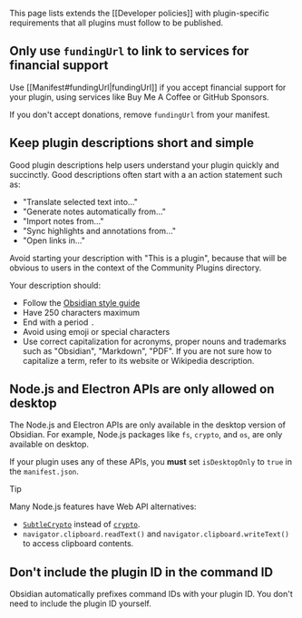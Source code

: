 This page lists extends the [[Developer policies]] with plugin-specific requirements that all plugins must follow to be published.

## Only use `fundingUrl` to link to services for financial support

Use [[Manifest#fundingUrl|fundingUrl]] if you accept financial support for your plugin, using services like Buy Me A Coffee or GitHub Sponsors.

If you don't accept donations, remove `fundingUrl` from your manifest.

## Keep plugin descriptions short and simple

Good plugin descriptions help users understand your plugin quickly and succinctly. Good descriptions often start with a an action statement such as:

- "Translate selected text into..."
- "Generate notes automatically from..."
- "Import notes from..."
- "Sync highlights and annotations from..."
- "Open links in..."

Avoid starting your description with "This is a plugin", because that will be obvious to users in the context of the Community Plugins directory.

Your description should:

- Follow the [Obsidian style guide](https://help.obsidian.md/Contributing+to+Obsidian/Style+guide)
- Have 250 characters maximum
- End with a period `.`
- Avoid using emoji or special characters
- Use correct capitalization for acronyms, proper nouns and trademarks such as "Obsidian", "Markdown", "PDF". If you are not sure how to capitalize a term, refer to its website or Wikipedia description.

## Node.js and Electron APIs are only allowed on desktop

The Node.js and Electron APIs are only available in the desktop version of Obsidian. For example, Node.js packages like `fs`, `crypto`, and `os`, are only available on desktop.

If your plugin uses any of these APIs, you **must** set `isDesktopOnly` to `true` in the `manifest.json`.

> [!tip]
> Many Node.js features have Web API alternatives:
>
> - [`SubtleCrypto`](https://developer.mozilla.org/en-US/docs/Web/API/SubtleCrypto) instead of [`crypto`](https://nodejs.org/api/crypto.html).
> - `navigator.clipboard.readText()` and `navigator.clipboard.writeText()` to access clipboard contents.

## Don't include the plugin ID in the command ID

Obsidian automatically prefixes command IDs with your plugin ID. You don't need to include the plugin ID yourself.
